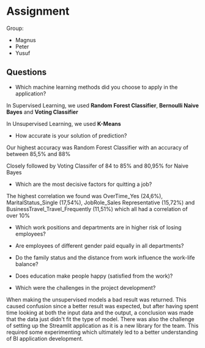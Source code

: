 # Assignment

Group:

- Magnus
- Peter
- Yusuf

## Questions

- Which machine learning methods did you choose to apply in the application?

In Supervised Learning, we used **Random Forest Classifier**, **Bernoulli Naive Bayes** and **Voting Classifier**

In Unsupervised Learning, we used **K-Means**

- How accurate is your solution of prediction?

Our highest accuracy was Random Forest Classifier with an accuracy of between 85,5% and 88%

Closely followed by Voting Classifer of 84 to 85% and 80,95% for Naive Bayes

- Which are the most decisive factors for quitting a job?

The highest correlation we found was OverTime_Yes (24,6%), MaritalStatus_Single (17,54%), JobRole_Sales Representative (15,72%) and BusinessTravel_Travel_Frequently (11,51%) which all had a correlation of over 10%

- Which work positions and departments are in higher risk of losing employees?

- Are employees of different gender paid equally in all departments?

- Do the family status and the distance from work influence the work-life balance?

- Does education make people happy (satisfied from the work)?

- Which were the challenges in the project development?

When making the unsupervised models a bad result was returned. This caused confusion since a better result was expected, but after having spent time looking at both the input data and the output, a conclusion was made that the data just didn't fit the type of model. There was also the challenge of setting up the Streamlit application as it is a new library for the team. This required some experimenting which ultimately led to a better understanding of BI application development.
